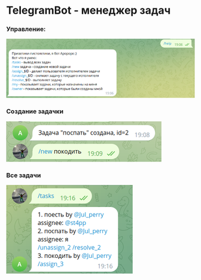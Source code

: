 # TelegramBot - менеджер задач

### Управление:

![](/img/1.png) 

### Создание задачки

![](/img/2.png) 

### Все задачи

![](/img/3.png) 
